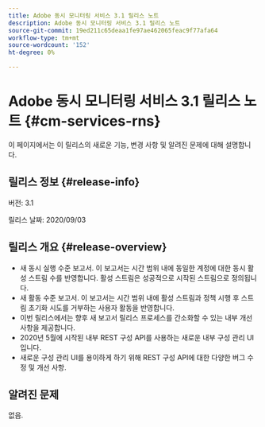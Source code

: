 ```yaml
---
title: Adobe 동시 모니터링 서비스 3.1 릴리스 노트
description: Adobe 동시 모니터링 서비스 3.1 릴리스 노트
source-git-commit: 19ed211c65deaa1fe97ae462065feac9f77afa64
workflow-type: tm+mt
source-wordcount: '152'
ht-degree: 0%

---
```



# Adobe 동시 모니터링 서비스 3.1 릴리스 노트 {#cm-services-rns}

이 페이지에서는 이 릴리스의 새로운 기능, 변경 사항 및 알려진 문제에 대해 설명합니다.

## 릴리스 정보 {#release-info}

버전: 3.1

릴리스 날짜: 2020/09/03

## 릴리스 개요 {#release-overview}

* 새 동시 실행 수준 보고서. 이 보고서는 시간 범위 내에 동일한 계정에 대한 동시 활성 스트림 수를 반영합니다. 활성 스트림은 성공적으로 시작된 스트림으로 정의됩니다.
* 새 활동 수준 보고서. 이 보고서는 시간 범위 내에 활성 스트림과 정책 시행 후 스트림 초기화 시도를 거부하는 사용자 활동을 반영합니다.
* 이번 릴리스에서는 향후 새 보고서 릴리스 프로세스를 간소화할 수 있는 내부 개선 사항을 제공합니다.
* 2020년 5월에 시작된 내부 REST 구성 API를 사용하는 새로운 내부 구성 관리 UI입니다.
* 새로운 구성 관리 UI를 용이하게 하기 위해 REST 구성 API에 대한 다양한 버그 수정 및 개선 사항.

## 알려진 문제

없음.
